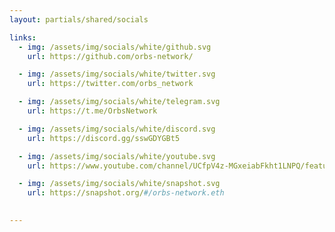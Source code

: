```yaml
---
layout: partials/shared/socials

links:
  - img: /assets/img/socials/white/github.svg
    url: https://github.com/orbs-network/

  - img: /assets/img/socials/white/twitter.svg
    url: https://twitter.com/orbs_network

  - img: /assets/img/socials/white/telegram.svg
    url: https://t.me/OrbsNetwork

  - img: /assets/img/socials/white/discord.svg
    url: https://discord.gg/sswGDYGBt5

  - img: /assets/img/socials/white/youtube.svg
    url: https://www.youtube.com/channel/UCfpV4z-MGxeiabFkht1LNPQ/featured

  - img: /assets/img/socials/white/snapshot.svg
    url: https://snapshot.org/#/orbs-network.eth

    
---
```

